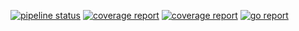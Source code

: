 [![pipeline status](http://118.130.73.5:8100/iitp-sds/flute/badges/master/pipeline.svg)](http://118.130.73.5:8100/iitp-sds/flute/pipelines)
[![coverage report](http://118.130.73.5:8100/iitp-sds/flute/badges/master/coverage.svg)](http://118.130.73.5:8100/iitp-sds/flute/commits/master)
[![coverage report](http://118.130.73.5:8100/ish/flute/badges/master/coverage.svg)](http://118.130.73.5:8100/ish/flute/commits/master)
[![go report](http://118.130.73.5:8100/iitp-sds/hcloud-badge/raw/feature/dev/hcloud-badge_flute.svg)](http://118.130.73.5:8100/iitp-sds/hcloud-badge/raw/feature/dev/goreport_flute)
